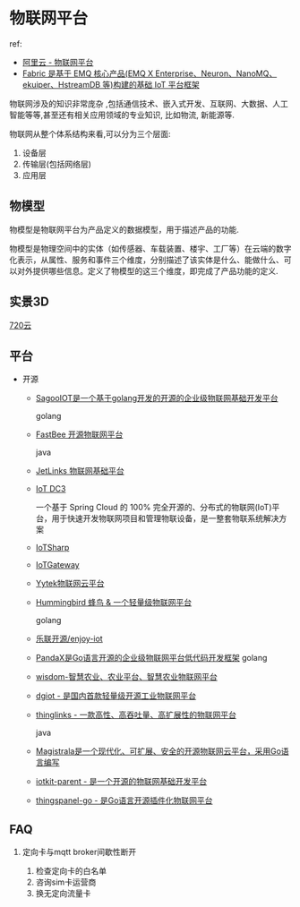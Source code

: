 # 物联网平台
ref:
- [阿里云 - 物联网平台](https://help.aliyun.com/zh/iot/)
- [Fabric 是基于 EMQ 核心产品(EMQ X Enterprise、Neuron、NanoMQ、ekuiper、HstreamDB 等)构建的基础 IoT 平台框架](https://docs.emqx.com/zh/fabric/latest/)

物联网涉及的知识非常庞杂 ,包括通信技术、嵌入式开发、互联网、大数据、人工智能等等,甚至还有相关应用领域的专业知识, 比如物流, 新能源等.

物联网从整个体系结构来看,可以分为三个层面:
1. 设备层
1. 传输层(包括网络层)
1. 应用层

## 物模型
物模型是物联网平台为产品定义的数据模型，用于描述产品的功能.

物模型是物理空间中的实体（如传感器、车载装置、楼宇、工厂等）在云端的数字化表示，从属性、服务和事件三个维度，分别描述了该实体是什么、能做什么、可以对外提供哪些信息。定义了物模型的这三个维度，即完成了产品功能的定义.

## 实景3D
[720云](http://720yun.com/)

## 平台
- 开源

    - [SagooIOT是一个基于golang开发的开源的企业级物联网基础开发平台](https://github.com/sagoo-cloud/sagooiot)

        golang
    - [FastBee 开源物联网平台](https://github.com/kerwincui/FastBee)

        java
    - [JetLinks 物联网基础平台](https://jetlinks.cn)
    - [IoT DC3](https://doc.dc3.site/)

        一个基于 Spring Cloud 的 100% 完全开源的、分布式的物联网(IoT)平台，用于快速开发物联网项目和管理物联设备，是一整套物联系统解决方案
    - [IoTSharp](https://iotsharp.net/)
    - [IoTGateway](http://iotgateway.net/)
    - [Yytek物联网云平台](https://gitee.com/zzxmgjy_admin/yytek-iot-cloud)
    - [Hummingbird 蜂鸟 & 一个轻量级物联网平台](https://doc.hummingbird.winc-link.com/)

        golang
    - [乐联开源/enjoy-iot](https://gitee.com/open-enjoy/enjoy-iot)
    - [PandaX是Go语言开源的企业级物联网平台低代码开发框架](https://gitee.com/XM-GO/PandaX)
        golang
    - [wisdom-智慧农业、农业平台、智慧农业物联网平台](https://www.51cto.com/article/771609.html)
    - [dgiot - 是国内首款轻量级开源工业物联网平台](https://www.51cto.com/article/771609.html)
    - [thinglinks - 一款高性、高吞吐量、高扩展性的物联网平台](https://gitee.com/mqttsnet/thinglinks)

        java
    - [Magistrala是一个现代化、可扩展、安全的开源物联网云平台，采用Go语言编写](https://www.zedyer.com/iot-knowledge/8-opensource-iot-platform/)
    - [iotkit-parent - 是一个开源的物联网基础开发平台](https://www.51cto.com/article/771609.html)
    - [thingspanel-go - 是Go语言开源插件化物联网平台](https://www.51cto.com/article/771609.html)

## FAQ
1. 定向卡与mqtt broker间歇性断开

    1. 检查定向卡的白名单
    1. 咨询sim卡运营商
    1. 换无定向流量卡